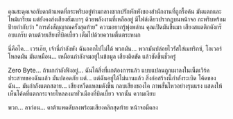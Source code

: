 คุณสะดุดเจอกับดาต้าแพดที่กระพริบอยู่ท่ามกลางซากปรักหักพังของสำนักงานที่ถูกรื้อค้น มันแตกและไหม้เกรียม แต่ยังคงส่งเสียงฮัมเบาๆ ด้วยพลังงานที่เหลืออยู่ มีไฟล์เดียวปรากฏบนหน้าจอ กะพริบพร้อมป้ายกำกับว่า "การส่งสัญญาณครั้งสุดท้าย" ความอยากรู้พุ่งพล่าน คุณเปิดมันขึ้นมา เสียงสแตติกดังกร๊อบแกร๊บ ตามด้วยเสียงที่บิดเบี้ยว เต็มไปด้วยความตื่นตระหนก

นี่คือไค... เวรเอ๊ย, เจ้านี่กำลังพัง ฉันออกไปไม่ได้ พวกมัน... พวกมันปล่อยไวรัสใส่เมทริกซ์, โอเวอร์โหลดมัน มันเหมือน... เหมือนกำลังจมอยู่ในข้อมูล เสียงติดขัด แล้วชัดขึ้นชั่วครู่

Zero Byte... ถ้าแกกำลังฟังอยู่... ฉันได้สิ่งที่แกต้องการแล้ว แบบแปลนถูกเผาลงในเน็ตเวิร์คประสาทของฉันแล้ว มันปลอดภัย แต่... แต่ฉันอยู่ได้ไม่นานแล้ว สิ่งก่อสร้างนี้กำลังระเบิด โค้ดของฉัน... มันกำลังแตกสลาย... เสียงหวีดแหลมดังขึ้น กลบเสียงของไค ภาพสั่นไหวอย่างรุนแรง แสดงให้เห็นโค้ดที่แตกกระจายไหลลงมาทั่วเมืองที่บิดเบี้ยว จากนั้น ความเงียบ

พวก... ลาก่อน... ดาต้าแพดดับลงพร้อมเสียงคลิกสุดท้าย หน้าจอมืดลง
